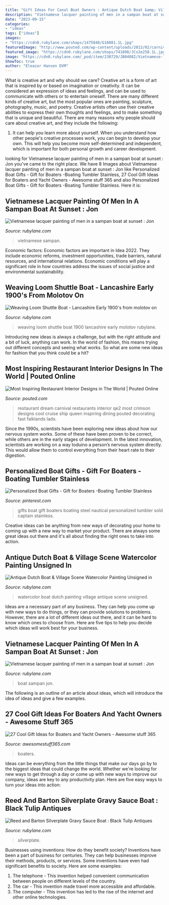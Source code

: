 ```yaml
---
title: "Gift Ideas For Canal Boat Owners : Antique Dutch Boat &amp; Village Scene Watercolor Painting Unsigned In"
description: "Vietnamese lacquer painting of men in a sampan boat at sunset : jon"
date: "2023-09-15"
categories:
- "ideas"
tags: ["ideas"]
images:
- "https://cdn0.rubylane.com/shops/1475848/G16081.1L.jpg"
featuredImage: "http://www.pouted.com/wp-content/uploads/2013/02/carnival-dream-crimson-best-restaurant-design.jpg"
featured_image: "https://cdn0.rubylane.com/shops/741898/JCx2e250.1L.jpg"
image: "https://cdn0.rubylane.com/_pod/item/230729/JB04082/Vietnamese-lacquer-painting-men-sampan-boat-full-4-2048-18-f.jpg"
ShowToc: true
author: "Eleazar Hansen DVM"
---
```



What is creative art and why should we care?
Creative art is a form of art that is inspired by or based on imagination or creativity. It can be considered an expression of ideas and feelings, and can be used to communicate with others or to entertain oneself. There are many different kinds of creative art, but the most popular ones are painting, sculpture, photography, music, and poetry. Creative artists often use their creative abilities to express their own thoughts and feelings, and to make something that is unique and beautiful. There are many reasons why people should care about creative art, and they include the following: 
1) It can help you learn more about yourself. When you understand how other people's creative processes work, you can begin to develop your own. This will help you become more self-determined and independent, which is important for both personal growth and career development.

	

		
looking for Vietnamese lacquer painting of men in a sampan boat at sunset : Jon you've came to the right place. We have 8 Images about Vietnamese lacquer painting of men in a sampan boat at sunset : Jon like Personalized Boat Gifts - Gift for Boaters -Boating Tumbler Stainless, 27 Cool Gift Ideas for Boaters and Yacht Owners - Awesome stuff 365 and also Personalized Boat Gifts - Gift for Boaters -Boating Tumbler Stainless. Here it is:
		
    
## Vietnamese Lacquer Painting Of Men In A Sampan Boat At Sunset : Jon

<img loading=lazy src="https://cdn0.rubylane.com/_pod/item/230729/JB04082/Vietnamese-lacquer-painting-men-sampan-boat-full-4-2048-18-f.jpg" onerror="this.onerror=null;this.src='https://tse3.mm.bing.net/th?id=OIP.KDsVWI5bFNjD6AP7o3tAVAHaFj&amp;pid=15.1';" alt="Vietnamese lacquer painting of men in a sampan boat at sunset : Jon">

_Source: rubylane.com_

>vietnamese sampan. 

	

Economic factors:
Economic factors are important in Idea 2022. They include economic reforms, investment opportunities, trade barriers, natural resources, and international relations. Economic conditions will play a significant role in how countries address the issues of social justice and environmental sustainability.

    
## Weaving Loom Shuttle Boat - Lancashire Early 1900&#039;s From Molotov On

<img loading=lazy src="http://cdn0.rubylane.com/shops/molotov/8223.1L.jpg" onerror="this.onerror=null;this.src='https://tse3.mm.bing.net/th?id=OIP.C_1q9lFzvM_GuhJpAt1-2wHaEV&amp;pid=15.1';" alt="Weaving Loom Shuttle Boat - Lancashire Early 1900&#039;s from molotov on">

_Source: rubylane.com_

>weaving loom shuttle boat 1900 lancashire early molotov rubylane. 

	

Introducing new ideas is always a challenge, but with the right attitude and a bit of luck, anything can work. In the world of fashion, this means trying out different concepts and seeing what works. So what are some new ideas for fashion that you think could be a hit?

    
## Most Inspiring Restaurant Interior Designs In The World | Pouted Online

<img loading=lazy src="http://www.pouted.com/wp-content/uploads/2013/02/carnival-dream-crimson-best-restaurant-design.jpg" onerror="this.onerror=null;this.src='https://tse1.mm.bing.net/th?id=OIP.PD4ii1AS5esxsTpSVIPhaQHaFj&amp;pid=15.1';" alt="Most Inspiring Restaurant Interior Designs in The World | Pouted Online">

_Source: pouted.com_

>restaurant dream carnival restaurants interior qe2 most crimson designs cool cruise ship queen inspiring dining pouted decorating fast falklands lads. 

	

Since the 1990s, scientists have been exploring new ideas about how our nervous system works. Some of these have been proven to be correct, while others are in the early stages of development. In the latest innovation, scientists are working on a way toduino a person’s nervous system directly. This would allow them to control everything from their heart rate to their digestion.

    
## Personalized Boat Gifts - Gift For Boaters -Boating Tumbler Stainless

<img loading=lazy src="https://i.pinimg.com/originals/00/6b/0c/006b0c4f7f3447e7b7a59178e35e6e72.jpg" onerror="this.onerror=null;this.src='https://tse1.mm.bing.net/th?id=OIP.mQ1kzDNbv6gZahlrETQnowHaIf&amp;pid=15.1';" alt="Personalized Boat Gifts - Gift for Boaters -Boating Tumbler Stainless">

_Source: pinterest.com_

>gifts boat gift boaters boating steel nautical personalized tumbler sold captain stainless. 

	

Creative ideas can be anything from new ways of decorating your home to coming up with a new way to market your product. There are always some great ideas out there and it's all about finding the right ones to take into action.

    
## Antique Dutch Boat &amp; Village Scene Watercolor Painting Unsigned In

<img loading=lazy src="https://cdn0.rubylane.com/shops/1475848/G16081.1L.jpg" onerror="this.onerror=null;this.src='https://tse4.mm.bing.net/th?id=OIP.E5lJtC7QmFVt1zKex_U4_gHaHa&amp;pid=15.1';" alt="Antique Dutch Boat &amp; Village Scene Watercolor Painting Unsigned in">

_Source: rubylane.com_

>watercolor boat dutch painting village antique scene unsigned. 

	

Ideas are a necessary part of any business. They can help you come up with new ways to do things, or they can provide solutions to problems. However, there are a lot of different ideas out there, and it can be hard to know which ones to choose from. Here are five tips to help you decide which ideas will work best for your business.

    
## Vietnamese Lacquer Painting Of Men In A Sampan Boat At Sunset : Jon

<img loading=lazy src="https://cdn0.rubylane.com/_pod/item/230729/JB04082/Vietnamese-lacquer-painting-men-sampan-boat-full-3-2048-36-f.jpg" onerror="this.onerror=null;this.src='https://tse3.mm.bing.net/th?id=OIP.RIQgZqYpQTf01Ho7JQcpDgHaFj&amp;pid=15.1';" alt="Vietnamese lacquer painting of men in a sampan boat at sunset : Jon">

_Source: rubylane.com_

>boat sampan jon. 

	

The following is an outline of an article about ideas, which will introduce the idea of ideas and give a few examples.

    
## 27 Cool Gift Ideas For Boaters And Yacht Owners - Awesome Stuff 365

<img loading=lazy src="https://awesomestuff365.com/wp-content/uploads/2020/07/Nautical-Couple-Hoodies.jpg" onerror="this.onerror=null;this.src='https://tse4.mm.bing.net/th?id=OIP.kz0Tl8WTQzUXwYBqr0tOvQHaGo&amp;pid=15.1';" alt="27 Cool Gift Ideas for Boaters and Yacht Owners - Awesome stuff 365">

_Source: awesomestuff365.com_

>boaters. 

	

Ideas can be everything from the little things that make our days go by to the biggest ideas that could change the world. Whether we're looking for new ways to get through a day or come up with new ways to improve our company, ideas are key to any productivity plan. Here are five easy ways to turn your ideas into action: 

    
## Reed And Barton Silverplate Gravy Sauce Boat : Black Tulip Antiques

<img loading=lazy src="https://cdn0.rubylane.com/shops/741898/JCx2e250.1L.jpg" onerror="this.onerror=null;this.src='https://tse1.mm.bing.net/th?id=OIP.6QaH-zsb9nHiRq0Q8R43AgHaF1&amp;pid=15.1';" alt="Reed and Barton Silverplate Gravy Sauce Boat : Black Tulip Antiques">

_Source: rubylane.com_

>silverplate. 

	

Businesses using inventions: How do they benefit society?
Inventions have been a part of business for centuries. They can help businesses improve their methods, products, or services.  Some inventions have even had significant benefits to society. Here are some examples: 
1. The telephone - This invention helped convenient communication between people on different levels of the country.
2. The car - This invention made travel more accessible and affordable.
3. The computer - This invention has led to the rise of the internet and other online technologies.

